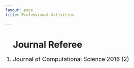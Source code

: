 ```yaml
---
layout: page
title: Professional Activities

---
```


<style type="text/css">
     li{
    
        font-size: 18px;
        font-family:"Courier New", Courier, monospace  
        display:block;
     }

</style>


<ol><h1>Journal Referee</h1>
    <li>Journal of Computational Science 2016 (2)</li>

</ol>



